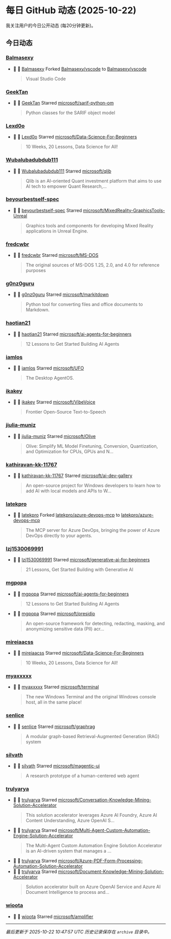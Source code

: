 # 每日 GitHub 动态 (2025-10-22)

我关注用户的今日公开动态 (每20分钟更新)。

## 今日动态

### [Balmasexy](https://github.com/Balmasexy)
- 🍴 👤 [Balmasexy](https://github.com/Balmasexy) Forked [Balmasexy/vscode](https://github.com/Balmasexy/vscode) to [Balmasexy/vscode](https://github.com/Balmasexy/vscode)
  > Visual Studio Code

### [GeekTan](https://github.com/GeekTan)
- 🌟 👤 [GeekTan](https://github.com/GeekTan) Starred [microsoft/sarif-python-om](https://github.com/microsoft/sarif-python-om)
  > Python classes for the SARIF object model

### [Lexd0o](https://github.com/Lexd0o)
- 🌟 👤 [Lexd0o](https://github.com/Lexd0o) Starred [microsoft/Data-Science-For-Beginners](https://github.com/microsoft/Data-Science-For-Beginners)
  > 10 Weeks, 20 Lessons, Data Science for All!

### [Wubalubadubdub111](https://github.com/Wubalubadubdub111)
- 🌟 👤 [Wubalubadubdub111](https://github.com/Wubalubadubdub111) Starred [microsoft/qlib](https://github.com/microsoft/qlib)
  > Qlib is an AI-oriented Quant investment platform that aims to use AI tech to empower Quant Research,...

### [beyourbestself-spec](https://github.com/beyourbestself-spec)
- 🌟 👤 [beyourbestself-spec](https://github.com/beyourbestself-spec) Starred [microsoft/MixedReality-GraphicsTools-Unreal](https://github.com/microsoft/MixedReality-GraphicsTools-Unreal)
  > Graphics tools and components for developing Mixed Reality applications in Unreal Engine.

### [fredcwbr](https://github.com/fredcwbr)
- 🌟 👤 [fredcwbr](https://github.com/fredcwbr) Starred [microsoft/MS-DOS](https://github.com/microsoft/MS-DOS)
  > The original sources of MS-DOS 1.25, 2.0, and 4.0 for reference purposes

### [g0nz0guru](https://github.com/g0nz0guru)
- 🌟 👤 [g0nz0guru](https://github.com/g0nz0guru) Starred [microsoft/markitdown](https://github.com/microsoft/markitdown)
  > Python tool for converting files and office documents to Markdown.

### [haotian21](https://github.com/haotian21)
- 🌟 👤 [haotian21](https://github.com/haotian21) Starred [microsoft/ai-agents-for-beginners](https://github.com/microsoft/ai-agents-for-beginners)
  > 12 Lessons to Get Started Building AI Agents

### [iamlos](https://github.com/iamlos)
- 🌟 👤 [iamlos](https://github.com/iamlos) Starred [microsoft/UFO](https://github.com/microsoft/UFO)
  > The Desktop AgentOS.

### [ikakey](https://github.com/ikakey)
- 🌟 👤 [ikakey](https://github.com/ikakey) Starred [microsoft/VibeVoice](https://github.com/microsoft/VibeVoice)
  > Frontier Open-Source Text-to-Speech

### [jiulia-muniz](https://github.com/jiulia-muniz)
- 🌟 👤 [jiulia-muniz](https://github.com/jiulia-muniz) Starred [microsoft/Olive](https://github.com/microsoft/Olive)
  > Olive: Simplify ML Model Finetuning, Conversion, Quantization, and Optimization for CPUs, GPUs and N...

### [kathiravan-kk-11767](https://github.com/kathiravan-kk-11767)
- 🌟 👤 [kathiravan-kk-11767](https://github.com/kathiravan-kk-11767) Starred [microsoft/ai-dev-gallery](https://github.com/microsoft/ai-dev-gallery)
  > An open-source project for Windows developers to learn how to add AI with local models and APIs to W...

### [latekpro](https://github.com/latekpro)
- 🍴 👤 [latekpro](https://github.com/latekpro) Forked [latekpro/azure-devops-mcp](https://github.com/latekpro/azure-devops-mcp) to [latekpro/azure-devops-mcp](https://github.com/latekpro/azure-devops-mcp)
  > The MCP server for Azure DevOps, bringing the power of Azure DevOps directly to your agents.

### [lzj1530069991](https://github.com/lzj1530069991)
- 🌟 👤 [lzj1530069991](https://github.com/lzj1530069991) Starred [microsoft/generative-ai-for-beginners](https://github.com/microsoft/generative-ai-for-beginners)
  > 21 Lessons, Get Started Building with Generative AI 

### [mgpopa](https://github.com/mgpopa)
- 🌟 👤 [mgpopa](https://github.com/mgpopa) Starred [microsoft/ai-agents-for-beginners](https://github.com/microsoft/ai-agents-for-beginners)
  > 12 Lessons to Get Started Building AI Agents
- 🌟 👤 [mgpopa](https://github.com/mgpopa) Starred [microsoft/presidio](https://github.com/microsoft/presidio)
  > An open-source framework for detecting, redacting, masking, and anonymizing sensitive data (PII) acr...

### [mireiaacss](https://github.com/mireiaacss)
- 🌟 👤 [mireiaacss](https://github.com/mireiaacss) Starred [microsoft/Data-Science-For-Beginners](https://github.com/microsoft/Data-Science-For-Beginners)
  > 10 Weeks, 20 Lessons, Data Science for All!

### [myaxxxxx](https://github.com/myaxxxxx)
- 🌟 👤 [myaxxxxx](https://github.com/myaxxxxx) Starred [microsoft/terminal](https://github.com/microsoft/terminal)
  > The new Windows Terminal and the original Windows console host, all in the same place!

### [senlice](https://github.com/senlice)
- 🌟 👤 [senlice](https://github.com/senlice) Starred [microsoft/graphrag](https://github.com/microsoft/graphrag)
  > A modular graph-based Retrieval-Augmented Generation (RAG) system

### [silvath](https://github.com/silvath)
- 🌟 👤 [silvath](https://github.com/silvath) Starred [microsoft/magentic-ui](https://github.com/microsoft/magentic-ui)
  > A research prototype of a human-centered web agent

### [trulyarya](https://github.com/trulyarya)
- 🌟 👤 [trulyarya](https://github.com/trulyarya) Starred [microsoft/Conversation-Knowledge-Mining-Solution-Accelerator](https://github.com/microsoft/Conversation-Knowledge-Mining-Solution-Accelerator)
  > This solution accelerator leverages Azure AI Foundry, Azure AI Content Understanding, Azure OpenAI S...
- 🌟 👤 [trulyarya](https://github.com/trulyarya) Starred [microsoft/Multi-Agent-Custom-Automation-Engine-Solution-Accelerator](https://github.com/microsoft/Multi-Agent-Custom-Automation-Engine-Solution-Accelerator)
  > The Multi-Agent Custom Automation Engine Solution Accelerator is an AI-driven system that manages a ...
- 🌟 👤 [trulyarya](https://github.com/trulyarya) Starred [microsoft/Azure-PDF-Form-Processing-Automation-Solution-Accelerator](https://github.com/microsoft/Azure-PDF-Form-Processing-Automation-Solution-Accelerator)
- 🌟 👤 [trulyarya](https://github.com/trulyarya) Starred [microsoft/Document-Knowledge-Mining-Solution-Accelerator](https://github.com/microsoft/Document-Knowledge-Mining-Solution-Accelerator)
  > Solution accelerator built on Azure OpenAI Service and Azure AI Document Intelligence to process and...

### [wioota](https://github.com/wioota)
- 🌟 👤 [wioota](https://github.com/wioota) Starred [microsoft/amplifier](https://github.com/microsoft/amplifier)


---
*最后更新于 2025-10-22 10:47:57 UTC*
*历史记录保存在 `archive` 目录中。*
